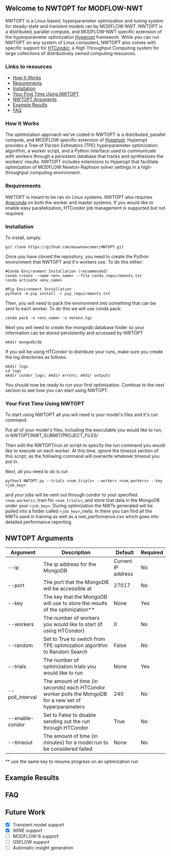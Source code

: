 ## Welcome to NWTOPT for MODFLOW-NWT

NWTOPT is a Linux based, hyperparameter optimization and tuning system for steady-state and transient models ran by MODFLOW-NWT. NWTOPT is a distributed, parallel compute, and MODFLOW-NWT specific extension of the hyperparameter optimization [Hyperopt](https://github.com/hyperopt/hyperopt) framework. While you can run NWTOPT on any system of Linux computers, NWTOPT also comes with specific support for [HTCondor](https://research.cs.wisc.edu/htcondor/), a High Throughput Computing system for large collections of distributively owned computing resources.

### Links to resources
- [How It Works](#how-it-works)
- [Requirements](#requirements)
- [Installation](#installation)
- [Your First Time Using NWTOPT](#your-first-time-using-nwtopt)
- [NWTOPT Arguments](#nwtopt-arugments)
- [Example Results](#example-results)
- [FAQ](#faq)

### How It Works

The optimization approach we’ve coded in NWTOPT is a distributed, parallel compute, and MODFLOW specific extension of [Hyperopt](https://github.com/hyperopt/hyperopt). Hyperopt provides a Tree of Parzen Estimators (TPE) hyperparameter optimization algorithm, a worker script, and a Python interface used to communicate with workers through a persistent database that tracks and synthesizes the workers’ results.  NWTOPT includes extensions to Hyperopt that facilitate optimization of MODFLOW Newton-Raphson solver settings in a high-throughput computing environment.

### Requirements

NWTOPT is meant to be ran on Linux systems. NWTOPT also requires [Anaconda](anaconda.org) on both the worker and master systems. If you would like to enable easy parallelization, HTCondor job management is supported but not required.

### Installation

To install, simply:
```
git clone https://github.com/maxwnewcomer/NWTOPT.git
```

Once you have cloned the repository, you need to create the Python environment that NWTOPT and it's workers use. To do this either:

```
#Conda Environment Installation (recommended)
conda create --name <env_name> --file conda_requirements.txt
conda activate <env_name>

#Pip Environment Installation
python3 -m pip install -r pip_requirements.txt
```

Then, you will need to pack the environment into something that can be sent to each worker. To do this we will use conda pack:

```
conda pack -n <env_name> -o nwtenv.tgz
```

Next you will need to create the mongodb database folder so your information can be stored persistently and accessed by NWTOPT

```
mkdir mongodb/db
```

If you will be using HTCondor to distribute your runs, make sure you create the log directories as follows:
```
mkdir logs
cd logs
mkdir condor_logs; mkdir errors; mkdir outputs
```

You should now be ready to run your first optimization. Continue to the next section to see how you can start using NWTOPT.


### Your First Time Using NWTOPT

To start using NWTOPT all you will need is your model's files and it's run command.

Put all of your model's files, including the executable you would like to run, in NWTOPT/NWT_SUBMIT/PROJECT_FILES/

Then edit the NWTOPT/run.sh script to specify the run command you would like to execute on each worker. At this time, ignore the timeout section of this script, as the following command will overwrite whatever timeout you put in.

Next, all you need to do is run

```
python3 NWTOPT.py --trials <num_trials> --workers <num_workers> --key <job_key>
```
and your jobs will be sent out through condor to your specified ```<num_workers>```, train for ```<num_trials>```, and store that data in the MongoDB under your ```<job_key>```. During optimization the NWTs generated will be pulled into a folder called ```<job_key>```_nwts. In there you can find all the NWTs used in training as well as a nwt_performance.csv which goes into detailed performance reporting.


## NWTOPT Arguments

| Argument | Description | Default | Required |
| -------  | ----------- | ------- | -------- |
| --ip     | The ip address for the MongoDB | Current IP address | No |
| --port   | The port that the MongoDB will be accessible at | 27017 | No |
| --key    | The key that the MongoDB will use to store the results of the optimization** | None | Yes |
| --workers | The number of workers you would like to start (if using HTCondor) | 0 | No |
| --random | Set to True to switch from TPE optimization algorithm to Random Search | False | No |
| --trials | The number of optimization trials you would like to run | None | Yes |
| --poll_interval | The amount of time (in seconds) each HTCondor worker polls the MongoDB for a new set of hyperparameters | 240 | No
| --enable-condor | Set to False to disable sending out the run through HTCondor | True | No |
| --timeout | The amount of time (in minutes) for a model run to be considered failed | None | No |

** use the same key to resume progress on an optimization run

## Example Results


## FAQ


## Future Work

- [x] Transient model support
- [x] WINE support
- [ ] MODFLOW-6 support
- [ ] GSFLOW support
- [ ] Automatic insight generation
